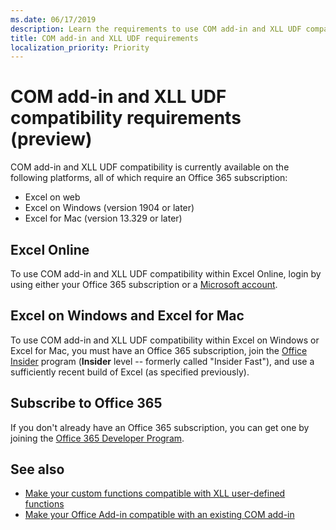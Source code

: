 ```yaml
---
ms.date: 06/17/2019
description: Learn the requirements to use COM add-in and XLL UDF compatibility features. 
title: COM add-in and XLL UDF requirements
localization_priority: Priority
---
```

# COM add-in and XLL UDF compatibility requirements (preview)

COM add-in and XLL UDF compatibility is currently available on the following platforms, all of which require an Office 365 subscription:

- Excel on web
- Excel on Windows (version 1904 or later)
- Excel for Mac (version 13.329 or later)

## Excel Online
To use COM add-in and XLL UDF compatibility within Excel Online, login by using either your Office 365 subscription or a [Microsoft account](https://account.microsoft.com/account).

## Excel on Windows and Excel for Mac
To use COM add-in and XLL UDF compatibility within Excel on Windows or Excel for Mac, you must have an Office 365 subscription, join the [Office Insider](https://products.office.com/office-insider) program (**Insider** level -- formerly called "Insider Fast"), and use a sufficiently recent build of Excel (as specified previously).

## Subscribe to Office 365
If you don't already have an Office 365 subscription, you can get one by joining the [Office 365 Developer Program](https://developer.microsoft.com/en-us/office/dev-program).

## See also

- [Make your custom functions compatible with XLL user-defined functions](make-custom-functions-compatible-with-xll-udf.md)
- [Make your Office Add-in compatible with an existing COM add-in](../develop/make-office-add-in-compatible-with-existing-com-add-in.md)